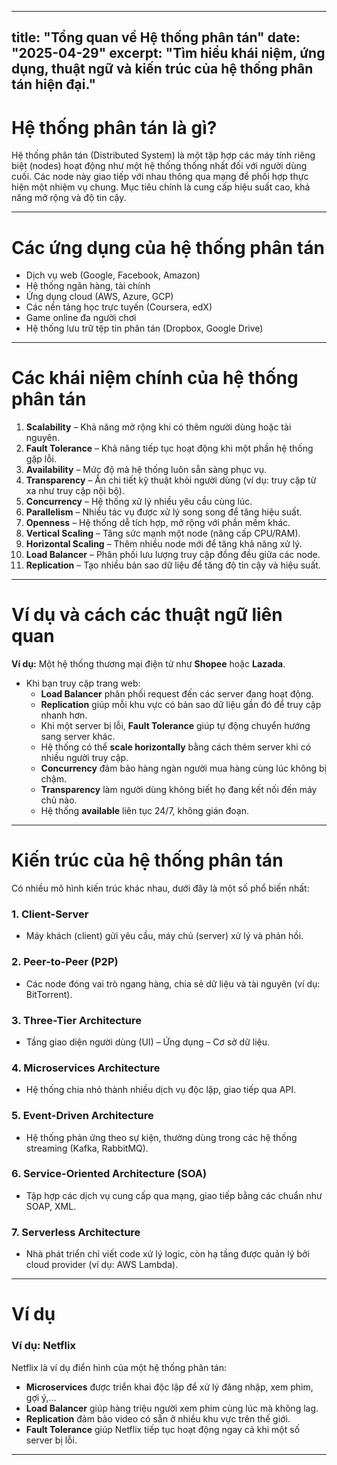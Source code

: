 
---
title: "Tổng quan về Hệ thống phân tán"
date: "2025-04-29"
excerpt: "Tìm hiểu khái niệm, ứng dụng, thuật ngữ và kiến trúc của hệ thống phân tán hiện đại."
---

# Hệ thống phân tán là gì?

Hệ thống phân tán (Distributed System) là một tập hợp các máy tính riêng biệt (nodes) hoạt động như một hệ thống thống nhất đối với người dùng cuối. Các node này giao tiếp với nhau thông qua mạng để phối hợp thực hiện một nhiệm vụ chung. Mục tiêu chính là cung cấp hiệu suất cao, khả năng mở rộng và độ tin cậy.

---

# Các ứng dụng của hệ thống phân tán

- Dịch vụ web (Google, Facebook, Amazon)
- Hệ thống ngân hàng, tài chính
- Ứng dụng cloud (AWS, Azure, GCP)
- Các nền tảng học trực tuyến (Coursera, edX)
- Game online đa người chơi
- Hệ thống lưu trữ tệp tin phân tán (Dropbox, Google Drive)

---

# Các khái niệm chính của hệ thống phân tán

1. **Scalability** – Khả năng mở rộng khi có thêm người dùng hoặc tài nguyên.
2. **Fault Tolerance** – Khả năng tiếp tục hoạt động khi một phần hệ thống gặp lỗi.
3. **Availability** – Mức độ mà hệ thống luôn sẵn sàng phục vụ.
4. **Transparency** – Ẩn chi tiết kỹ thuật khỏi người dùng (ví dụ: truy cập từ xa như truy cập nội bộ).
5. **Concurrency** – Hệ thống xử lý nhiều yêu cầu cùng lúc.
6. **Parallelism** – Nhiều tác vụ được xử lý song song để tăng hiệu suất.
7. **Openness** – Hệ thống dễ tích hợp, mở rộng với phần mềm khác.
8. **Vertical Scaling** – Tăng sức mạnh một node (nâng cấp CPU/RAM).
9. **Horizontal Scaling** – Thêm nhiều node mới để tăng khả năng xử lý.
10. **Load Balancer** – Phân phối lưu lượng truy cập đồng đều giữa các node.
11. **Replication** – Tạo nhiều bản sao dữ liệu để tăng độ tin cậy và hiệu suất.

---

# Ví dụ và cách các thuật ngữ liên quan

**Ví dụ:** Một hệ thống thương mại điện tử như **Shopee** hoặc **Lazada**.

- Khi bạn truy cập trang web:
  - **Load Balancer** phân phối request đến các server đang hoạt động.
  - **Replication** giúp mỗi khu vực có bản sao dữ liệu gần đó để truy cập nhanh hơn.
  - Khi một server bị lỗi, **Fault Tolerance** giúp tự động chuyển hướng sang server khác.
  - Hệ thống có thể **scale horizontally** bằng cách thêm server khi có nhiều người truy cập.
  - **Concurrency** đảm bảo hàng ngàn người mua hàng cùng lúc không bị chậm.
  - **Transparency** làm người dùng không biết họ đang kết nối đến máy chủ nào.
  - Hệ thống **available** liên tục 24/7, không gián đoạn.

---

# Kiến trúc của hệ thống phân tán

Có nhiều mô hình kiến trúc khác nhau, dưới đây là một số phổ biến nhất:

### 1. **Client-Server**
- Máy khách (client) gửi yêu cầu, máy chủ (server) xử lý và phản hồi.

### 2. **Peer-to-Peer (P2P)**
- Các node đóng vai trò ngang hàng, chia sẻ dữ liệu và tài nguyên (ví dụ: BitTorrent).

### 3. **Three-Tier Architecture**
- Tầng giao diện người dùng (UI) – Ứng dụng – Cơ sở dữ liệu.

### 4. **Microservices Architecture**
- Hệ thống chia nhỏ thành nhiều dịch vụ độc lập, giao tiếp qua API.

### 5. **Event-Driven Architecture**
- Hệ thống phản ứng theo sự kiện, thường dùng trong các hệ thống streaming (Kafka, RabbitMQ).

### 6. **Service-Oriented Architecture (SOA)**
- Tập hợp các dịch vụ cung cấp qua mạng, giao tiếp bằng các chuẩn như SOAP, XML.

### 7. **Serverless Architecture**
- Nhà phát triển chỉ viết code xử lý logic, còn hạ tầng được quản lý bởi cloud provider (ví dụ: AWS Lambda).

---

# Ví dụ

### Ví dụ: **Netflix**

Netflix là ví dụ điển hình của một hệ thống phân tán:

- **Microservices** được triển khai độc lập để xử lý đăng nhập, xem phim, gợi ý,...
- **Load Balancer** giúp hàng triệu người xem phim cùng lúc mà không lag.
- **Replication** đảm bảo video có sẵn ở nhiều khu vực trên thế giới.
- **Fault Tolerance** giúp Netflix tiếp tục hoạt động ngay cả khi một số server bị lỗi.

---


